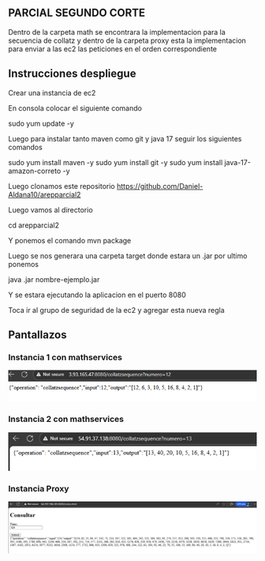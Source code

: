 ## PARCIAL SEGUNDO CORTE

Dentro de la carpeta math se encontrara la implementacion para la secuencia de collatz y dentro de la carpeta proxy esta la implementacion para enviar a las ec2 las peticiones en el orden correspondiente

## Instrucciones despliegue
Crear una instancia de ec2

En consola colocar el siguiente comando

sudo yum update -y

Luego para instalar tanto maven como git y java 17 seguir los siguientes comandos

sudo yum install maven -y
sudo yum install git -y
sudo yum install java-17-amazon-correto -y

Luego clonamos este repositorio https://github.com/Daniel-Aldana10/arepparcial2

Luego vamos al directorio

cd arepparcial2

Y ponemos el comando mvn package

Luego se nos generara una carpeta target donde estara un .jar por ultimo ponemos

java .jar nombre-ejemplo.jar

Y se estara ejecutando la aplicacion en el puerto 8080

Toca ir al grupo de seguridad de la ec2 y agregar esta nueva regla

## Pantallazos

### Instancia 1 con mathservices
![image](images/instancia1.png)
### Instancia 2 con mathservices
![image](images/instancia2.png)
### Instancia Proxy
![image](images/proxy.png)